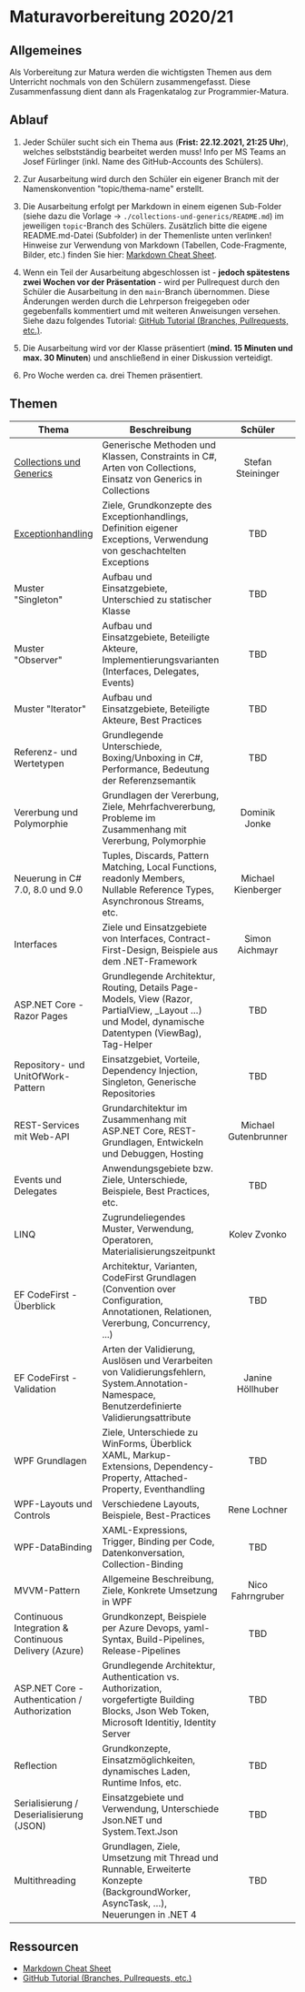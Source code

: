 # Maturavorbereitung 2020/21

## Allgemeines

Als Vorbereitung zur Matura werden die wichtigsten Themen aus dem Unterricht nochmals von den Schülern zusammengefasst. Diese Zusammenfassung dient dann als Fragenkatalog zur Programmier-Matura.

## Ablauf

1. Jeder Schüler sucht sich ein Thema aus (**Frist: 22.12.2021, 21:25 Uhr**), welches selbstständig bearbeitet werden muss! Info per MS Teams an Josef Fürlinger (inkl. Name des GitHub-Accounts des Schülers).

2. Zur Ausarbeitung wird durch den Schüler ein eigener Branch mit der Namenskonvention "topic/thema-name" erstellt.

3. Die Ausarbeitung erfolgt per Markdown in einem eigenen Sub-Folder (siehe dazu die Vorlage -> `./collections-und-generics/README.md`) im jeweiligen `topic`-Branch des Schülers. Zusätzlich bitte die eigene README.md-Datei (Subfolder) in der Themenliste unten verlinken!
   Hinweise zur Verwendung von Markdown (Tabellen, Code-Fragmente, Bilder, etc.) finden Sie hier: [Markdown Cheat Sheet](https://github.com/adam-p/markdown-here/wiki/Markdown-Cheatsheet).

4. Wenn ein Teil der Ausarbeitung abgeschlossen ist - **jedoch spätestens zwei Wochen vor der Präsentation** - wird per Pullrequest durch den Schüler die Ausarbeitung in den `main`-Branch übernommen. Diese Änderungen werden durch die Lehrperson freigegeben oder gegebenfalls kommentiert umd mit weiteren Anweisungen versehen. Siehe dazu folgendes Tutorial: [GitHub Tutorial (Branches, Pullrequests, etc.)](https://guides.github.com/activities/hello-world).

5. Die Ausarbeitung wird vor der Klasse präsentiert (**mind. 15 Minuten und max. 30 Minuten**) und anschließend in einer Diskussion verteidigt.

6. Pro Woche werden ca. drei Themen präsentiert.

## Themen

| Thema                                                          | Beschreibung                                                                                                                                        |       Schüler        |   Datum    |
|----------------------------------------------------------------|-----------------------------------------------------------------------------------------------------------------------------------------------------|:--------------------:|:----------:|
| [Collections und Generics](collections-und-generics/README.md) | Generische Methoden und Klassen, Constraints in C#, Arten von Collections, Einsatz von Generics in Collections                                      |  Stefan Steininger   | 19.01.2021 |
| [Exceptionhandling](exceptionhandling/README.md)               | Ziele, Grundkonzepte des Exceptionhandlings, Definition eigener Exceptions, Verwendung von geschachtelten Exceptions                                |         TBD          | 19.01.2021 |
| Muster "Singleton"                                             | Aufbau und Einsatzgebiete, Unterschied zu statischer Klasse                                                                                         |         TBD          | 19.01.2021 |
| Muster "Observer"                                              | Aufbau und Einsatzgebiete, Beteiligte Akteure, Implementierungsvarianten (Interfaces, Delegates, Events)                                            |         TBD          | 26.01.2021 |
| Muster "Iterator"                                              | Aufbau und Einsatzgebiete, Beteiligte Akteure, Best Practices                                                                                       |         TBD          | 26.01.2021 |
| Referenz- und Wertetypen                                       | Grundlegende Unterschiede, Boxing/Unboxing in C#, Performance, Bedeutung der Referenzsemantik                                                       |         TBD          | 26.01.2021 |
| Vererbung und Polymorphie                                      | Grundlagen der Vererbung, Ziele, Mehrfachvererbung, Probleme im Zusammenhang mit Vererbung, Polymorphie                                             |    Dominik Jonke     | 26.01.2021 |
| Neuerung in C# 7.0, 8.0 und 9.0                                | Tuples, Discards, Pattern Matching, Local Functions, readonly Members, Nullable Reference Types, Asynchronous Streams, etc.                         |  Michael Kienberger  | 02.02.2021 |
| Interfaces                                                     | Ziele und Einsatzgebiete von Interfaces, Contract-First-Design, Beispiele aus dem .NET-Framework                                                    |    Simon Aichmayr    | 02.02.2021 |
| ASP.NET Core - Razor Pages                                     | Grundlegende Architektur, Routing, Details Page-Models, View (Razor, PartialView, _Layout …) und Model, dynamische Datentypen (ViewBag), Tag-Helper |         TBD          | 02.02.2021 |
| Repository- und UnitOfWork-Pattern                             | Einsatzgebiet, Vorteile, Dependency Injection, Singleton, Generische Repositories                                                                   |         TBD          | 09.02.2021 |
| REST-Services mit Web-API                                      | Grundarchitektur im Zusammenhang mit ASP.NET Core, REST-Grundlagen, Entwickeln und Debuggen, Hosting                                                | Michael Gutenbrunner | 09.02.2021 |
| Events und Delegates                                           | Anwendungsgebiete bzw. Ziele, Unterschiede, Beispiele, Best Practices, etc.                                                                         |         TBD          | 09.02.2021 |
| LINQ                                                           | Zugrundeliegendes Muster, Verwendung, Operatoren, Materialisierungszeitpunkt                                                                        |     Kolev Zvonko     | 23.02.2021 |
| EF CodeFirst - Überblick                                       | Architektur, Varianten, CodeFirst Grundlagen (Convention over Configuration, Annotationen, Relationen, Vererbung,  Concurrency, ...)                |         TBD          | 23.02.2021 |
| EF CodeFirst - Validation                                      | Arten der Validierung, Auslösen und Verarbeiten von Validierungsfehlern, System.Annotation-Namespace, Benutzerdefinierte Validierungsattribute      |   Janine Höllhuber   | 23.02.2021 |
| WPF Grundlagen                                                 | Ziele, Unterschiede zu WinForms, Überblick XAML, Markup-Extensions, Dependency-Property, Attached-Property, Eventhandling                           |         TBD          | 02.03.2021 |
| WPF-Layouts und Controls                                       | Verschiedene Layouts, Beispiele, Best-Practices                                                                                                     |     Rene Lochner     | 02.03.2021 |
| WPF-DataBinding                                                | XAML-Expressions, Trigger, Binding per Code, Datenkonversation, Collection-Binding                                                                  |         TBD          | 02.03.2021 |
| MVVM-Pattern                                                   | Allgemeine Beschreibung, Ziele, Konkrete Umsetzung in WPF                                                                                           |   Nico Fahrngruber   | 02.03.2021 |
| Continuous Integration & Continuous Delivery (Azure)           | Grundkonzept, Beispiele per Azure Devops, yaml-Syntax, Build-Pipelines, Release-Pipelines                                                           |         TBD          | 09.03.2021 |
| ASP.NET Core - Authentication / Authorization                  | Grundlegende Architektur, Authentication vs. Authorization, vorgefertigte Building Blocks, Json Web Token, Microsoft Identitiy, Identity Server     |         TBD          | 09.03.2021 |
| Reflection                                                     | Grundkonzepte, Einsatzmöglichkeiten, dynamisches Laden, Runtime Infos, etc.                                                                         |         TBD          | 16.03.2021 |
| Serialisierung / Deserialisierung (JSON)                       | Einsatzgebiete und Verwendung, Unterschiede Json.NET und System.Text.Json                                                                           |         TBD          | 16.03.2021 |
| Multithreading                                                 | Grundlagen, Ziele, Umsetzung mit Thread und Runnable, Erweiterte Konzepte (BackgroundWorker, AsyncTask, …), Neuerungen in .NET 4                    |         TBD          | 23.03.2021 |

## Ressourcen

* [Markdown Cheat Sheet](https://github.com/adam-p/markdown-here/wiki/Markdown-Cheatsheet)
* [GitHub Tutorial (Branches, Pullrequests, etc.)](https://guides.github.com/activities/hello-world)